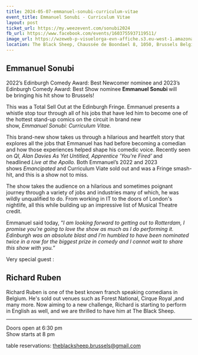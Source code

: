 ```yaml
---
title: 2024-05-07-emmanuel-sonubi-curriculum-vitae
event_title: Emmanuel Sonubi - Curriculum Vitae
layout: post
ticket_url: https://my.weezevent.com/sonubi2024
fb_url: https://www.facebook.com/events/1603755937119511/
image_url: https://wzeweb-p-visuelorga-evn-affiche.s3.eu-west-1.amazonaws.com/affiche_1112609.jpg
location: The Black Sheep, Chaussée de Boondael 8, 1050, Brussels Belgium
---
```

<h2>Emmanuel Sonubi</h2>

2022’s Edinburgh Comedy Award: Best Newcomer nominee and 2023’s Edinburgh Comedy Award: Best Show nominee <strong>Emmanuel Sonubi </strong>will be bringing his hit show to Brussels!

This was a Total Sell Out at the Edinburgh Fringe. Emmanuel presents a whistle stop tour through all of his jobs that have led him to become one of the hottest stand-up comics on the circuit in brand new show, <em>Emmanuel Sonubi: Curriculum Vitae.</em>  

This brand-new show takes us through a hilarious and heartfelt story that explores all the jobs that Emmanuel has had before becoming a comedian and how those experiences helped shape his comedic voice. Recently seen on <em>QI, Alan Davies As Yet Untitled, Apprentice 'You're Fired’ </em>and headlined <em>Live at the Apollo.</em> Both Emmanuel’s 2022 and 2023 shows <em>Emancipated</em> and Curriculum Viate sold out and was a Fringe smash-hit, and this is a show not to miss. 

The show takes the audience on a hilarious and sometimes poignant journey through a variety of jobs and industries many of which, he was wildly unqualified to do. From working in IT to the doors of London's nightlife, all this while building up an impressive list of Musical Theatre credit.

Emmanuel said today, “<em>I am looking forward to getting out to Rotterdam, I promise you’re going to love the show as much as I do performing it. Edinburgh was an absolute blast and I’m humbled to have been nominated twice in a row for the biggest prize in comedy and I cannot wait to share this show with you.”</em>

Very special guest : <h2>Richard Ruben</h2>

Richard Ruben is one of the best known franch speaking comedians in Belgium. He's sold out venues such as Forest National, Cirque Royal ,and many more. Now aiming to a new challenge, Richard is starting to perform in English as well, and we are thrilled to have him at The Black Sheep.

<hr />

Doors open at 6:30 pm<br>
Show starts at 8 pm 

table reservations: theblacksheep.brussels@gmail.com
